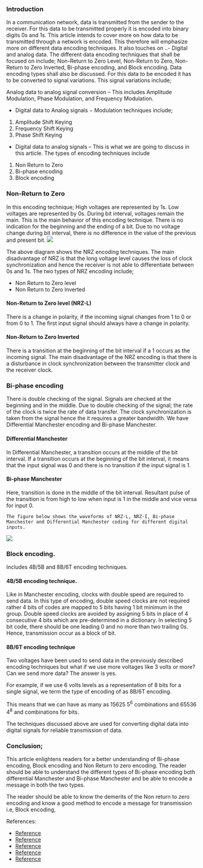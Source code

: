 ### Introduction
In a communication network, data is transmitted from the sender to the receiver. For this data to be transmitted properly it is encoded into binary digits 0s and 1s.
This article intends to cover more on how data to be transmitted through a network is encoded. This therefore will emphasize more on different data encoding techniques. It also touches on ..-  Digital and analog data.
The different data encoding techniques that shall be focused on include; Non-Return to Zero Level, Non-Return to Zero, Non-Return to Zero Inverted, Bi-phase encoding, and Block encoding. Data encoding types shall also be discussed.
For this data to be encoded it has to be converted to signal variations. This signal variations include;

 Analog data to analog signal conversion – This includes Amplitude Modulation, Phase Modulation, and Frequency Modulation.

- Digital data to Analog signals − Modulation techniques include;

1. Amplitude Shift Keying
2. Frequency Shift Keying
3. Phase Shift Keying

- Digital data to analog signals – This is what we are going to discuss in this article.
The types of encoding techniques include
1.	Non Return to Zero
2.	Bi-phase encoding
3.	Block encoding


### Non-Return to Zero
In this encoding technique;
High voltages are represented by 1s.
Low voltages are represented by 0s.
During bit interval, voltages remain the main. This is the main behavior of this encoding technique.
There is no indication for the beginning and the ending of a bit. Due to no voltage change during bit interval, there is no difference in the value of the previous and present bit.
![](/engineering-education/different-techniques-of-encoding-data-for-transmission/nrz.png)

The above diagram shows the NRZ encoding techniques.
The main disadvantage of NRZ is that the long voltage level causes the loss of clock synchronization and hence the receiver is not able to differentiate between 0s and 1s.
 The two types of NRZ encoding include;
-	Non Return to Zero level
-	Non Return to Zero Inverted

#### Non-Return to Zero level (NRZ-L)
There is a change in polarity, if the incoming signal changes from 1 to 0 or from 0 to 1.
The first input signal should always have a change in polarity.

#### Non-Return to Zero Inverted
There is a transition at the beginning of the bit interval if a 1 occurs as the incoming signal.
The main disadvantage of the NRZ encoding is that there is a disturbance in clock synchronization between the transmitter clock and the receiver clock.
### Bi-phase encoding
There is double checking of the signal.
Signals are checked at the beginning and in the middle.
Due to double checking of the signal; the rate of the clock is twice the rate of data transfer.
The clock synchronization is taken from the signal hence the it requires a greater bandwidth.
We have Differential Manchester encoding and Bi-phase Manchester.

####	Differential Manchester
In Differential Manchester, a transition occurs at the middle of the bit interval.
If a transition occurs at the beginning of the bit interval, it means that the input signal was 0 and there is no transition if the input signal is 1.

####	Bi-phase Manchester
Here, transition is done in the middle of the bit interval.
Resultant pulse of the transition is from high to low when input is 1 in the middle and vice versa for input 0.

	The figure below shows the waveforms of NRZ-L, NRZ-I, Bi-phase Manchester and Differential Manchester coding for different digital inputs.
  ![](/engineering-education/different-techniques-of-encoding-data-for-transmission/waveforms.png)

### Block encoding.
Includes 4B/5B and 8B/6T encoding techniques.
#### 4B/5B encoding technique.
Like in Manchester encoding, clocks with double speed are required to send data.
In this type of encoding, double speed clocks are not required rather 4 bits of codes are mapped to 5 bits having 1 bit minimum in the group.
Double speed clocks are avoided by assigning 5 bits in place of 4 consecutive 4 bits which are pre-determined in a dictionary.
In selecting 5 bit code, there should be one leading 0 and no more than two trailing 0s. Hence, transmission occur as a block of bit.
#### 8B/6T encoding technique
Two voltages have been used to send data in the previously described encoding techniques but what if we use more voltages like 3 volts or more? Can we send more data? The answer is yes.

 For example, if we use 6 volts levels as a representation of 8 bits for a single signal, we term the type of encoding of as 8B/6T encoding.

This means that we can have as many as 15625 5<sup>6</sup> combinations and 65536 4<sup>8</sup> and combinations for bits.

The techniques discussed above are used for converting digital data into digital signals for reliable transmission of data.

### Conclusion;
This article enlightens readers for a better understanding of Bi-phase encoding, Block encoding and Non Return to zero encoding.
The reader should be able to understand the different types of Bi-phase encoding both differential Manchester and Bi-phase Manchester and be able to encode a message in both the two types.

The reader should be able to know the demerits of the Non return to zero encoding and know a good method to encode a message for transmission i.e, Block encoding,

References:
- [Reference](http://www.interfacebus.com/NRZ_Definition.html)
- [Reference](https://www.coursehero.com/file/91850719/Bautista-Assignmentdocx)
- [Reference](https://pubmed.ncbi.nlm.nih.gov/31496943)
- [Reference](https://www.wisdomjobs.com/e-university/digital-communication-tutorial-1983/data-encoding-techniques-25989.html)
- [Reference](https://www.wisdomjobs.com/e-university/digital-communication-tutorial-1983/data-encoding-techniques-25989.html)

